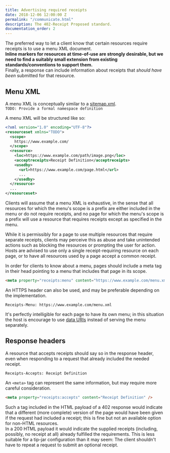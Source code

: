 ```yaml
---
title: Advertising required receipts
date: 2018-12-06 12:00:00 Z
permalink: "/communicate.html"
description: The 402-Receipt Proposed standard.
documentation_order: 2
---
```


The preferred way to let a client know that certain resources require receipts is to use a menu XML document.  
**Inline markers for resources at time-of-use are strongly desirable, but we need to find a suitably small extension from existing standards/conventions to support them.**  
Finally, a response can include information about receipts that _should have been_ submitted for that resource.

## Menu XML
A menu XML is conceptually similar to a [sitemap.xml](https://www.sitemaps.org/protocol.html).  
`TODO: Provide a formal namespace definition`

A menu XML will be structured like so:

```xml
<?xml version="1.0" encoding="UTF-8"?>
<resourceset xmlns="TODO">
  <scope>
    https://www.example.com/
  </scope>
  <resource>
    <loc>https://www.example.com/path/image.png</loc>
    <acceptreceipts>Receipt Definition</acceptreceipts>
    <usedby>
      <url>https://www.example.com/page.html</url>
      ...
    </usedby>
  </resource>
  ...
</resourceset>
```

Clients will assume that a menu XML is exhaustive, in the sense that all resources for which the menu's scope is a prefix are either included in the menu or do not require receipts, and no page for which the menu's scope is a prefix will use a resource that requires receipts except as specified in the menu.

While it is permissibly for a page to use multiple resources that require separate receipts, clients may perceive this as abuse and take unintended actions such as blocking the resources or prompting the user for action. Hosts are advised to use only a single receipt-requiring resource on each page, or to have all resources used by a page accept a common receipt.

In order for clients to know about a menu, pages should include a meta tag in their head pointing to a menu that includes that page in its scope.

```html
<meta property="receipts:menu" content="https://www.example.com/menu.xml" />
```
  
An HTTPS header can also be used, and may be preferable depending on the implementation.

```text
Receipts-Menu: https://www.example.com/menu.xml
```

It's perfectly intelligible for each page to have its own menu; in this situation the host is encourage to use [data URIs](https://en.wikipedia.org/wiki/Data_URI_scheme) instead of serving the menu separately.

## Response headers
A resource that accepts receipts should say so in the response header, even when responding to a request that already included the needed receipt.

```text
Receipts-Accepts: Receipt Definition
```

An `<meta>` tag can represent the same information, but may require more careful consideration.

```html
<meta property="receipts:accepts" content="Receipt Definition" />
```

Such a tag included in the HTML payload of a 402 response would indicate that a different (more complete) version of the page would have been given if the request had included a receipt; this is fine but not an available option for non-HTML resources.  
In a 200 HTML payload it would indicate the supplied receipts (including, possibly, no receipt at all) already fulfilled the requirements. This is less suitable for a tip-jar configuration than it may seem: The client shouldn't have to repeat a request to submit an optional receipt.

